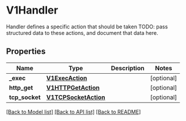 # V1Handler

Handler defines a specific action that should be taken TODO: pass structured data to these actions, and document that data here.
## Properties
Name | Type | Description | Notes
------------ | ------------- | ------------- | -------------
**_exec** | [**V1ExecAction**](V1ExecAction.md) |  | [optional] 
**http_get** | [**V1HTTPGetAction**](V1HTTPGetAction.md) |  | [optional] 
**tcp_socket** | [**V1TCPSocketAction**](V1TCPSocketAction.md) |  | [optional] 

[[Back to Model list]](../README.md#documentation-for-models) [[Back to API list]](../README.md#documentation-for-api-endpoints) [[Back to README]](../README.md)


